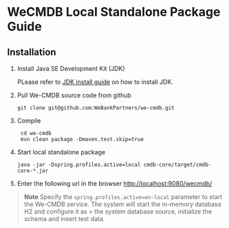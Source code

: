 # WeCMDB Local Standalone Package Guide


## Installation
1. Install Java SE Development Kit (JDK)
	
	PLease refer to [JDK install guide](https://github.com/WeBankPartners/we-cmdb/blob/master/cmdb-wiki/docs/developer/jdk_install_guide_en.md) on how to install JDK.

2. Pull We-CMDB source code from github
	
	```shell script
    git clone git@github.com:WeBankPartners/we-cmdb.git
    ```

3. Compile
	
    ```shell script
     cd we-cmdb
     mvn clean package -Dmaven.test.skip=true
    ```

4. Start local standalone package
    
	```shell script
    java -jar -Dspring.profiles.active=local cmdb-core/target/cmdb-core-*.jar
    ```

5. Enter the following url in the browser
[http://localhost:9080/wecmdb/](http://localhost:9080/wecmdb/)
      

>**Note**
Specify the `spring.profiles.active=en-local` parameter to start the We-CMDB service. The system will start the in-memory database H2 and configure it as > the system database source, initialize the schema and insert test data.
